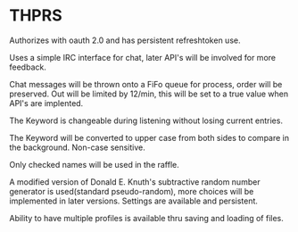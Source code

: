 # THPRS
Authorizes with oauth 2.0 and has persistent refreshtoken use.

Uses a simple IRC interface for chat, later API's will be involved for more feedback.

Chat messages will be thrown onto a FiFo queue for process, order will be preserved. Out will be limited by 12/min, this will be set to a true value when API's are implented.

The Keyword is changeable during listening without losing current entries.

The Keyword will be converted to upper case from both sides to compare in the background. Non-case sensitive.

Only checked names will be used in the raffle.

A modified version of Donald E. Knuth's subtractive random number generator is used(standard pseudo-random), more choices will be implemented in later versions.
Settings are available and persistent.

Ability to have multiple profiles is available thru saving and loading of files.